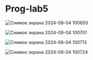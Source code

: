 # Prog-lab5
![Снимок экрана 2024-08-04 100650](https://github.com/user-attachments/assets/62065415-1444-41ea-9a01-2aee9e88d8f3)

![Снимок экрана 2024-08-04 100701](https://github.com/user-attachments/assets/6886630a-ff49-4203-88b7-8f5140cd1d30)

![Снимок экрана 2024-08-04 100713](https://github.com/user-attachments/assets/58cfb235-d676-4bf8-a6ae-62dbe3f6a9bc)

![Снимок экрана 2024-08-04 100724](https://github.com/user-attachments/assets/be86b160-c08f-4052-b94e-60f904806d79)

